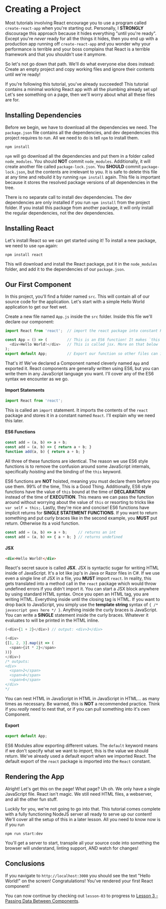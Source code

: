 # Creating a Project

Most tutorials involving React encourage you to use a program called
`create-react-app` when you're starting out. Personally, I **STRONGLY**
discourage this approach because it hides everything "until you're ready".
Except you're _never_ ready for all the things it hides, then you end up with
a production app running off `create-react-app` and you wonder why your
performance is terrible and your boss complains that React is a terrible
framework and that you shouldn't use it anymore.

So let's not go down that path. We'll do what everyone else does instead:
Create an empty project and copy working files and ignore their contents
until we're ready!

If you're following this tutorial, you've already succeeded! This tutorial
contains a minimal working React app with all the plumbing already set up!
Let's see something on a page, then we'll worry about what all these files
are for.

## Installing Dependencies

Before we begin, we have to download all the dependencies we need. The
`package.json` file contains all the dependencies, and dev dependencies this
project requires to run. All we need to do is tell `npm` to install them.

```
npm install
```

`npm` will go download all the dependencies and put them in a folder called
`node_modules`. You should **NOT** commit `node_modules`. Additionally, it
will create another file called `package-lock.json`. You **SHOULD** commit
`package-lock.json`, but the contents are irrelevant to you. It is safe to
delete this file at any time and rebuild it by running `npm install` again.
This file is important because it stores the resolved package versions of all
dependencies in the tree.

There is no separate call to install dev dependencies. The dev dependencies
are only installed if you run `npm install` from the project folder. If you
install this package from another package, it will only install the regular
dependencies, not the dev dependencies.

## Installing React

Let's install React so we can get started using it! To install a new package,
we need to use `npm` again:

```
npm install react
```

This will download and install the React package, put it in the
`node_modules` folder, and add it to the dependencies of our `package.json`.

## Our First Component

In this project, you'll find a folder named `src`. This will contain all of
our source code for the application. Let's start with a simple Hello World
application to get our feet wet.

Create a new file named `App.js` inside the `src` folder. Inside this file
we'll declare our component:

```js
import React from 'react';  // import the react package into constant React

const App = () => (         // This is an ES6 function! It makes `this` make sense
  <div>Hello World!</div>   // This is called jsx. More on that below
);
export default App;         // Export our function so other files can import it
```

That's it! We've declared a Component named cleverly named `App` and exported
it. React components are generally written using ES6, but you can write them
in any JavaScript language you want. I'll cover any of the ES6 syntax we
encounter as we go.

#### Import Statements

```js
import React from 'react';
```
This is called an `import` statement. It imports the contents of the `react`
package and stores it in a constant named `React`. I'll explain why we need
this later.

#### ES6 Functions

```js
const add = (a, b) => a + b;
const add = (a, b) => { return a + b; }
function add(a, b) { return a + b; }
```
All three of these functions are identical. The reason we use ES6 style
functions is to remove the confusion around some JavaScript internals,
specifically _hoisting_ and the binding of the `this` keyword.

ES6 functions are **NOT** hoisted, meaning you must declare them before you
use them. 99% of the time, This is a Good Thing. Additionally, ES6 style
functions have the value of `this` bound at the time of **DECLARATION**
instead of the time of **EXECUTION**. This means we can pass the function
around without worrying about the value of `this` or resorting to tricks like
`var self = this;`. Lastly, they're nice and concise! ES6 functions have
implicit returns for **SINGLE STATEMENT FUNCTIONS**. If you want to return
something and put curly braces like in the second example, you **MUST** put
return. Otherwise its a void function.

```js
const add = (a, b) => a + b;     // returns an int
const add = (a, b) => { a + b; } // returns undefined
```

#### JSX

```html
<div>Hello World!</div>
```

React's secret sauce is called **JSX**. JSX is syntactic sugar for writing
HTML inside of JavaScript. It's a lot like jsp's in Java or Razor files in
C#. If we use even a single line of JSX in a file, you **MUST** import
`react`. In reality, this gets translated into a method call in the `react`
package which would throw undefined errors if you didn't import it. You can
start a JSX block anywhere by using standard HTML syntax. Once you open an
HTML tag, you are writing HTML. Everything inside until the closing tag is
HTML. If you want to drop back to JavaScript, you simply use the **template
string** syntax of `{ /* javascript goes here */ }`. Anything inside the
curly braces is JavaScript. You can write a **SINGLE** statement inside the
curly braces. Whatever it evaluates to will be printed in the HTML inline.

```js
(<div>{1 + 2}</div>) // output: <div>3</div>

(<div>
{[1, 2, 3].map(it => (
  <span>{it * 2}</span>
))}
</div>)
/* outputs:
<div>
  <span>2</span>
  <span>4</span>
  <span>6</span>
</div>
*/
```

You can nest HTML in JavaScript in HTML in JavaScript in HTML... as many
times as necessary. Be warned, this is **NOT** a recommended practice.
Think if you _really_ need to nest that, or if you can pull something
into it's own Component.

#### Export

```js
export default App;
```

ES6 Modules allow exporting different values. The `default` keyword means if
we don't specify what we want to _import_, this is the value we should
return. We've already used a default export when we imported React. The
default export of the `react` package is imported into the `React` constant.

## Rendering the App

Alright! Let's get this on the page! What page? Uh oh. We only have a single
JavaScript file. React isn't magic. We still need HTML files, a webserver,
and all the other fun stuff.

Luckily for you, we're not going to go into that. This tutorial comes
complete with a fully functioning NodeJS server all ready to serve up our
content! We'll cover all the setup of this in a later lesson. All you need
to know now is if you run

```
npm run start:dev
```

You'll get a server to start, transpile all your source code into something
the browser will understand, linting support, AND watch for changes!

## Conclusions

If you navigate to `http://localhost:3000` you should see the text "Hello
World!" on the screen! Congratulations! You've rendered your first React
component!

You can now continue by checking out `lesson-03`
to progress to [Lesson 3 - Passing Data Between Components](03_Passing_Data_Between_Components.md).